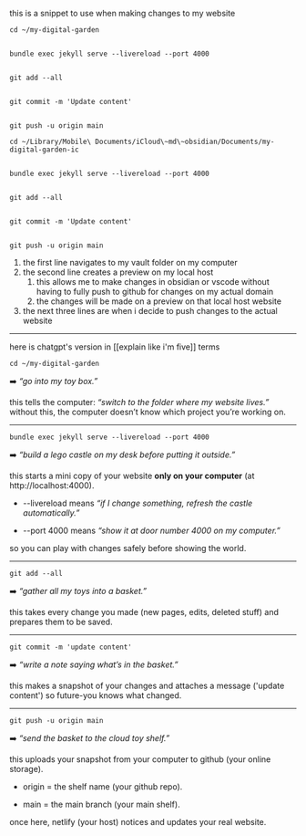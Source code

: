 this is a snippet to use when making changes to my website

```
cd ~/my-digital-garden


bundle exec jekyll serve --livereload --port 4000
  

git add --all
  

git commit -m 'Update content'
  

git push -u origin main
```

```
cd ~/Library/Mobile\ Documents/iCloud\~md\~obsidian/Documents/my-digital-garden-ic


bundle exec jekyll serve --livereload --port 4000
  

git add --all
  

git commit -m 'Update content'
  

git push -u origin main
```

1. the first line navigates to my vault folder on my computer
2. the second line creates a preview on my local host
	1. this allows me to make changes in obsidian or vscode without having to fully push to github for changes on my actual domain
	2. the changes will be made on a preview on that local host website
3. the next three lines are when i decide to push changes to the actual website

---

here is chatgpt's version in [[explain like i'm five]] terms

```
cd ~/my-digital-garden
```

➡️ _“go into my toy box.”_

this tells the computer: _“switch to the folder where my website lives.”_ without this, the computer doesn’t know which project you’re working on.

---

```
bundle exec jekyll serve --livereload --port 4000
```

➡️ _“build a lego castle on my desk before putting it outside.”_

this starts a mini copy of your website **only on your computer** (at http://localhost:4000).

- --livereload means _“if I change something, refresh the castle automatically.”_
    
- --port 4000 means _“show it at door number 4000 on my computer.”_
    

so you can play with changes safely before showing the world.

---

```
git add --all
```

➡️ _“gather all my toys into a basket.”_

this takes every change you made (new pages, edits, deleted stuff) and prepares them to be saved.

---

```
git commit -m 'update content'
```

➡️ _“write a note saying what’s in the basket.”_

this makes a snapshot of your changes and attaches a message ('update content') so future-you knows what changed.

---

```
git push -u origin main
```

➡️ _“send the basket to the cloud toy shelf.”_

this uploads your snapshot from your computer to github (your online storage).

- origin = the shelf name (your github repo).
    
- main = the main branch (your main shelf).
    

once here, netlify (your host) notices and updates your real website.